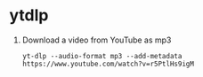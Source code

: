 # ytdlp
1. Download a video from YouTube as mp3

    ```
    yt-dlp --audio-format mp3 --add-metadata https://www.youtube.com/watch?v=r5PtlHs9igM
    ```
